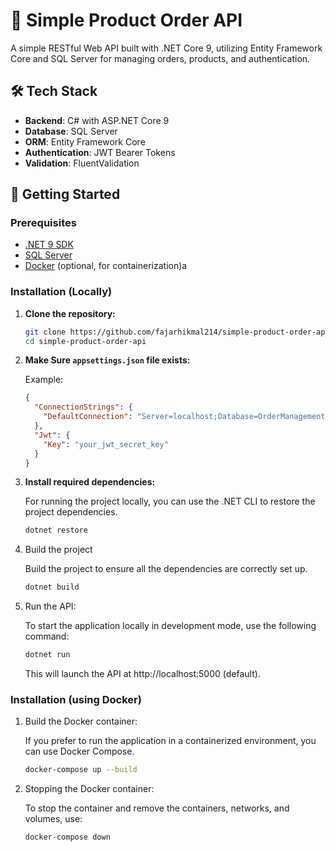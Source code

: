 # 🧾 Simple Product Order API

A simple RESTful Web API built with .NET Core 9, utilizing Entity Framework Core and SQL Server for managing orders, products, and authentication.

## 🛠️ Tech Stack

- **Backend**: C# with ASP.NET Core 9
- **Database**: SQL Server
- **ORM**: Entity Framework Core
- **Authentication**: JWT Bearer Tokens
- **Validation**: FluentValidation

## 🚀 Getting Started

### Prerequisites

- [.NET 9 SDK](https://dotnet.microsoft.com/en-us/download/dotnet/9.0)
- [SQL Server](https://www.microsoft.com/en-us/sql-server/sql-server-downloads)
- [Docker](https://www.docker.com/) (optional, for containerization)a

### Installation (Locally)

1. **Clone the repository:**

   ```bash
   git clone https://github.com/fajarhikmal214/simple-product-order-api.git
   cd simple-product-order-api
   ```

2. **Make Sure `appsettings.json` file exists:**

   Example:
   ```json
   {
     "ConnectionStrings": {
       "DefaultConnection": "Server=localhost;Database=OrderManagementDb;User Id=sa;Password=yourStrongPassword;"
     },
     "Jwt": {
       "Key": "your_jwt_secret_key"
     }
   }
   ```

3. **Install required dependencies:**

   For running the project locally, you can use the .NET CLI to restore the project dependencies.
    
   ```bash
   dotnet restore
   ```

4. Build the project

   Build the project to ensure all the dependencies are correctly set up.

   ```bash
   dotnet build
   ```

5. Run the API:

   To start the application locally in development mode, use the following command:

   ```bash
   dotnet run
   ```

   This will launch the API at http://localhost:5000 (default).

### Installation (using Docker)

1. Build the Docker container:

   If you prefer to run the application in a containerized environment, you can use Docker Compose.

   ```bash
   docker-compose up --build
   ```
   
2. Stopping the Docker container:

   To stop the container and remove the containers, networks, and volumes, use:

   ```bash
   docker-compose down
   ```
